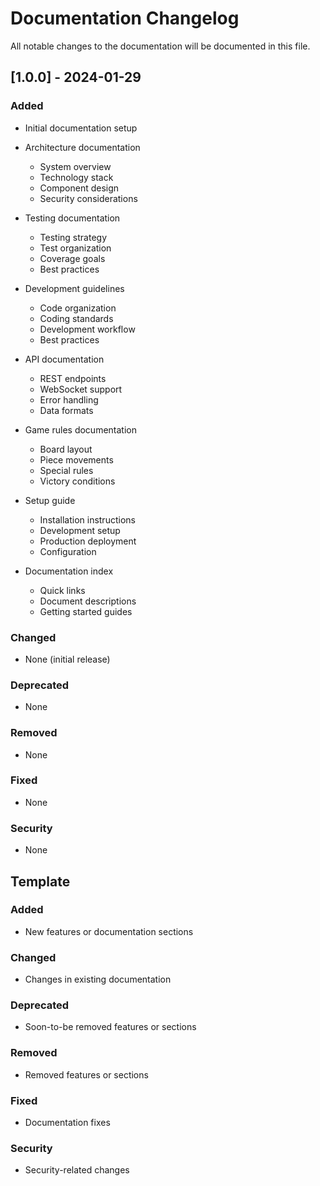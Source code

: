 # Documentation Changelog

All notable changes to the documentation will be documented in this file.

## [1.0.0] - 2024-01-29

### Added
- Initial documentation setup
- Architecture documentation
  - System overview
  - Technology stack
  - Component design
  - Security considerations

- Testing documentation
  - Testing strategy
  - Test organization
  - Coverage goals
  - Best practices

- Development guidelines
  - Code organization
  - Coding standards
  - Development workflow
  - Best practices

- API documentation
  - REST endpoints
  - WebSocket support
  - Error handling
  - Data formats

- Game rules documentation
  - Board layout
  - Piece movements
  - Special rules
  - Victory conditions

- Setup guide
  - Installation instructions
  - Development setup
  - Production deployment
  - Configuration

- Documentation index
  - Quick links
  - Document descriptions
  - Getting started guides

### Changed
- None (initial release)

### Deprecated
- None

### Removed
- None

### Fixed
- None

### Security
- None

## Template

### Added
- New features or documentation sections

### Changed
- Changes in existing documentation

### Deprecated
- Soon-to-be removed features or sections

### Removed
- Removed features or sections

### Fixed
- Documentation fixes

### Security
- Security-related changes 